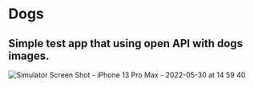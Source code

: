 # Dogs
## Simple test app that using open API with dogs images.
![Simulator Screen Shot - iPhone 13 Pro Max - 2022-05-30 at 14 59 40](https://user-images.githubusercontent.com/36763612/170947179-3b5dd3f5-27be-4dd9-83af-127edbc6c391.png)
